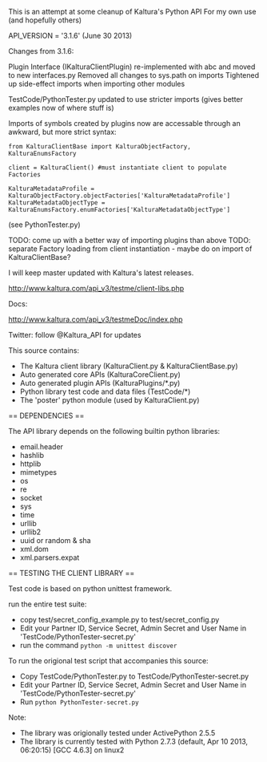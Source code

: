 This is an attempt at some cleanup of Kaltura's Python API
For my own use (and hopefully others)

API_VERSION = '3.1.6'  (June 30 2013)

Changes from 3.1.6:

Plugin Interface (IKalturaClientPlugin) re-implemented with abc and moved to new interfaces.py
Removed all changes to sys.path on imports
Tightened up side-effect imports when importing other modules

TestCode/PythonTester.py updated to use stricter imports (gives better examples now of where stuff is)

Imports of symbols created by plugins now are accessable through an awkward, but more strict syntax:

    from KalturaClientBase import KalturaObjectFactory, KalturaEnumsFactory
  
    client = KalturaClient() #must instantiate client to populate Factories
  
    KalturaMetadataProfile = KalturaObjectFactory.objectFactories['KalturaMetadataProfile']
    KalturaMetadataObjectType = KalturaEnumsFactory.enumFactories['KalturaMetadataObjectType']

  
  (see PythonTester.py)
  
TODO: come up with a better way of importing plugins than above
TODO: separate Factory loading from client instantiation - maybe do on import of KalturaClientBase?

I will keep master updated with Kaltura's latest releases.

http://www.kaltura.com/api_v3/testme/client-libs.php

Docs:

http://www.kaltura.com/api_v3/testmeDoc/index.php

Twitter:
follow @Kaltura_API for updates

This source contains:
 - The Kaltura client library (KalturaClient.py & KalturaClientBase.py)
 - Auto generated core APIs (KalturaCoreClient.py)
 - Auto generated plugin APIs (KalturaPlugins/*.py)
 - Python library test code and data files (TestCode/*)
 - The 'poster' python module (used by KalturaClient.py)

== DEPENDENCIES ==

The API library depends on the following builtin python libraries:
 - email.header
 - hashlib
 - httplib
 - mimetypes
 - os
 - re
 - socket
 - sys
 - time
 - urllib
 - urllib2
 - uuid or random & sha
 - xml.dom
 - xml.parsers.expat
 
== TESTING THE CLIENT LIBRARY ==

Test code is based on python unittest framework.

run the entire test suite:
 - copy test/secret_config_example.py to test/secret_config.py
 - Edit your Partner ID, Service Secret, Admin Secret and User Name in 'TestCode/PythonTester-secret.py'
 - run the command `python -m unittest discover`
 
  
To run the origional test script that accompanies this source:
 - Copy TestCode/PythonTester.py to TestCode/PythonTester-secret.py
 - Edit your Partner ID, Service Secret, Admin Secret and User Name in 'TestCode/PythonTester-secret.py'
 - Run `python PythonTester-secret.py`

Note: 
 - The library was origionally tested under ActivePython 2.5.5
 - The library is currently tested with Python 2.7.3 (default, Apr 10 2013, 06:20:15) [GCC 4.6.3] on linux2

